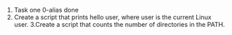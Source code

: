 1. Task one 0-alias done
2. Create a script that prints hello user, where user is the current Linux user.
3.Create a script that counts the number of directories in the PATH.

